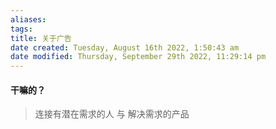 ```yaml
---
aliases: 
tags: 
title: 关于广告
date created: Tuesday, August 16th 2022, 1:50:43 am
date modified: Thursday, September 29th 2022, 11:29:14 pm
---
```


#### 干嘛的？
> 连接有潜在需求的人 与 解决需求的产品
